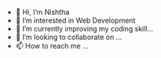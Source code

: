 - 👋 Hi, I’m Nishtha 
- 👀 I’m interested in Web Development
- 🌱 I’m currently improving my coding skill...
- 💞️ I’m looking to collaborate on ...
- 📫 How to reach me ...

<!---
nishuhere16/nishuhere16 is a ✨ special ✨ repository because its `README.md` (this file) appears on your GitHub profile.
You can click the Preview link to take a look at your changes.
--->
